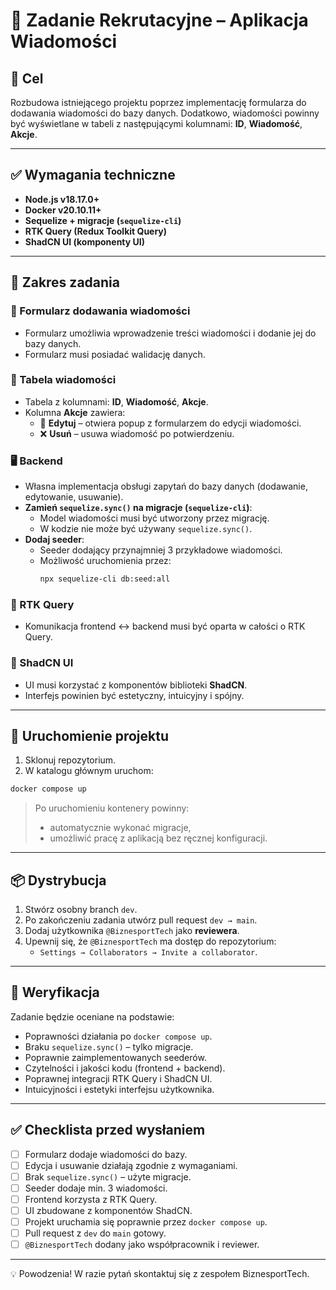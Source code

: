 # 🧩 Zadanie Rekrutacyjne – Aplikacja Wiadomości

## 🎯 Cel

Rozbudowa istniejącego projektu poprzez implementację formularza do dodawania wiadomości do bazy danych. Dodatkowo, wiadomości powinny być wyświetlane w tabeli z następującymi kolumnami: **ID**, **Wiadomość**, **Akcje**.

---

## ✅ Wymagania techniczne

- **Node.js v18.17.0+**
- **Docker v20.10.11+**
- **Sequelize + migracje (`sequelize-cli`)**
- **RTK Query (Redux Toolkit Query)**
- **ShadCN UI (komponenty UI)**

---

## 🧠 Zakres zadania

### 📝 Formularz dodawania wiadomości

- Formularz umożliwia wprowadzenie treści wiadomości i dodanie jej do bazy danych.
- Formularz musi posiadać walidację danych.

### 📄 Tabela wiadomości

- Tabela z kolumnami: **ID**, **Wiadomość**, **Akcje**.
- Kolumna **Akcje** zawiera:
  - 🔧 **Edytuj** – otwiera popup z formularzem do edycji wiadomości.
  - ❌ **Usuń** – usuwa wiadomość po potwierdzeniu.

### 🖥️ Backend

- Własna implementacja obsługi zapytań do bazy danych (dodawanie, edytowanie, usuwanie).
- **Zamień `sequelize.sync()` na migracje (`sequelize-cli`)**:
  - Model wiadomości musi być utworzony przez migrację.
  - W kodzie nie może być używany `sequelize.sync()`.
- **Dodaj seeder**:
  - Seeder dodający przynajmniej 3 przykładowe wiadomości.
  - Możliwość uruchomienia przez:
    ```bash
    npx sequelize-cli db:seed:all
    ```

### 🔌 RTK Query

- Komunikacja frontend ↔ backend musi być oparta w całości o RTK Query.

### 🎨 ShadCN UI

- UI musi korzystać z komponentów biblioteki **ShadCN**.
- Interfejs powinien być estetyczny, intuicyjny i spójny.

---

## 🚀 Uruchomienie projektu

1. Sklonuj repozytorium.
2. W katalogu głównym uruchom:

```bash
docker compose up
```

> Po uruchomieniu kontenery powinny:
>
> - automatycznie wykonać migracje,
> - umożliwić pracę z aplikacją bez ręcznej konfiguracji.

---

## 📦 Dystrybucja

1. Stwórz osobny branch `dev`.
2. Po zakończeniu zadania utwórz pull request `dev → main`.
3. Dodaj użytkownika `@BiznesportTech` jako **reviewera**.
4. Upewnij się, że `@BiznesportTech` ma dostęp do repozytorium:
   - `Settings → Collaborators → Invite a collaborator`.

---

## 🧪 Weryfikacja

Zadanie będzie oceniane na podstawie:

- Poprawności działania po `docker compose up`.
- Braku `sequelize.sync()` – tylko migracje.
- Poprawnie zaimplementowanych seederów.
- Czytelności i jakości kodu (frontend + backend).
- Poprawnej integracji RTK Query i ShadCN UI.
- Intuicyjności i estetyki interfejsu użytkownika.

---

## ✅ Checklista przed wysłaniem

- [ ] Formularz dodaje wiadomości do bazy.
- [ ] Edycja i usuwanie działają zgodnie z wymaganiami.
- [ ] Brak `sequelize.sync()` – użyte migracje.
- [ ] Seeder dodaje min. 3 wiadomości.
- [ ] Frontend korzysta z RTK Query.
- [ ] UI zbudowane z komponentów ShadCN.
- [ ] Projekt uruchamia się poprawnie przez `docker compose up`.
- [ ] Pull request z `dev` do `main` gotowy.
- [ ] `@BiznesportTech` dodany jako współpracownik i reviewer.

---

💡 Powodzenia! W razie pytań skontaktuj się z zespołem BiznesportTech.
